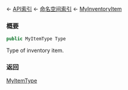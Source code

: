 ← [API索引](Api-Index) ← [命名空间索引](Namespace-Index) ← [MyInventoryItem](VRage.Game.ModAPI.Ingame.MyInventoryItem)

### 概要

```csharp
public MyItemType Type
```

Type of inventory item.

### 返回

[MyItemType](VRage.Game.ModAPI.Ingame.MyItemType)

